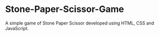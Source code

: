 # Stone-Paper-Scissor-Game
A simple game of Stone Paper Scissor developed using HTML, CSS and JavaScript.

